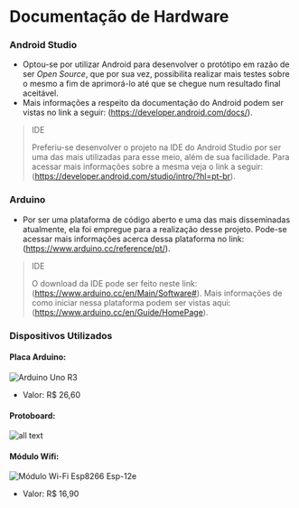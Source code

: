 # Documentação de Hardware

### Android Studio
* Optou-se por utilizar Android para desenvolver o protótipo em razão de ser _Open Source_, que por sua vez, possibilita realizar mais testes sobre o mesmo a fim de aprimorá-lo até que se chegue num resultado final aceitável. 
* Mais informações a respeito da documentação do Android podem ser vistas no link a seguir: (https://developer.android.com/docs/).

> IDE
>
> Preferiu-se desenvolver o projeto na IDE do Android Studio por ser uma das mais utilizadas para esse meio, além de sua facilidade. Para acessar mais informações sobre a mesma veja o link a seguir: (https://developer.android.com/studio/intro/?hl=pt-br).

### Arduino 
* Por ser uma plataforma de código aberto e uma das mais disseminadas atualmente, ela foi empregue para a realização desse projeto. Pode-se acessar mais informações acerca dessa plataforma no link: (https://www.arduino.cc/reference/pt/).

> IDE
>
> O download da IDE pode ser feito neste link: (https://www.arduino.cc/en/Main/Software#). Mais informações de como iniciar nessa plataforma podem ser vistas aqui: (https://www.arduino.cc/en/Guide/HomePage). 

### Dispositivos Utilizados

#### Placa Arduino:
![Arduino Uno R3](https://cdn.tindiemedia.com/images/resize/luHxE0E-5xIy52K-ORA5JFnM1qA=/p/full-fit-in/2400x1600/i/99766/products/2017-09-19T06%3A53%3A24.256Z-UNO-R3-development-board-MEGA328P-CH340-CH340G-For-Arduino-UNO-R3-Without-USB-Cable.jpg)
* Valor: R$ 26,60

#### Protoboard:
![all text](https://www.ryndackcomponentes.com.br/270-large_default/protoboard-1660-pontos-hk-p200-hikari.jpg)

#### Módulo Wifi:
![Módulo Wi-Fi Esp8266 Esp-12e](https://http2.mlstatic.com/modulo-wifi-esp8266-esp-12e-para-arduino-pic-raspberry-D_NQ_NP_962643-MLB27179922162_042018-F.jpg)
* Valor: R$ 16,90
